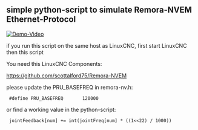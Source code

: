 ## simple python-script to simulate Remora-NVEM Ethernet-Protocol 

[![Demo-Video](http://img.youtube.com/vi/TvQcjYgHKG8/0.jpg)](https://www.youtube.com/watch?v=TvQcjYgHKG8 "Demo-Video")


if you run this script on the same host as LinuxCNC, first start LinuxCNC then this script

You need this LinuxCNC Components:

 https://github.com/scottalford75/Remora-NVEM


please update the PRU_BASEFREQ in remora-nv.h:
```
 #define PRU_BASEFREQ		120000
```

or find a working value in the python-script:
```
 jointFeedback[num] += int(jointFreq[num] * ((1<<22) / 1000))
```


